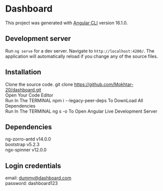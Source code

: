 # Dashboard

This project was generated with [Angular CLI](https://github.com/angular/angular-cli) version 16.1.0.

## Development server

Run `ng serve` for a dev server. Navigate to `http://localhost:4200/`. The application will automatically reload if you change any of the source files.

## Installation

Clone the source code. git clone https://github.com/Mokhtar-20/dashboard.git <br>
Open Your Code Editor <br>
Run In The TERMINAL npm i --legacy-peer-deps To DownLoad All Dependencies <br>
Run In The TERMINAL ng s -o To Open Angular Live Development Server <br>

## Dependencies

ng-zorro-antd v14.0.0 <br>
bootstrap v5.2.3 <br>
ngx-spinner v12.0.0

## Login credentials

email: dummy@dashboard.com <br>
password: dashboard123
